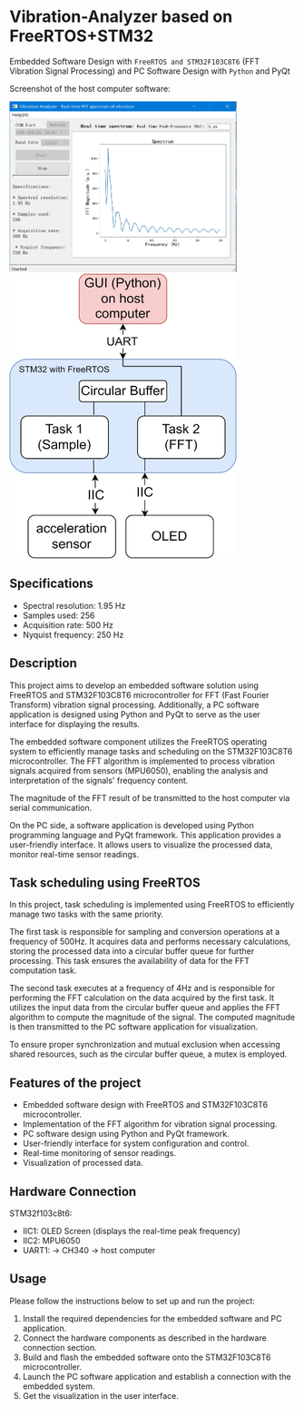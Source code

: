 # Vibration-Analyzer based on FreeRTOS+STM32

Embedded Software Design with `FreeRTOS and STM32F103C8T6` (FFT Vibration Signal Processing) and PC Software Design with `Python` and PyQt

Screenshot of the host computer software:

<img src="images/Host_computer_SW2.png" alt="Host Computer Software" style="width:400px;height:300px;">
<img src="images/structure.png" alt="structure" style="width:400px;height:500px;">

## Specifications
* Spectral resolution: 1.95 Hz
* Samples used: 256
* Acquisition rate: 500 Hz
* Nyquist frequency: 250 Hz

## Description

This project aims to develop an embedded software solution using FreeRTOS and STM32F103C8T6 microcontroller for FFT (Fast Fourier Transform) vibration signal processing. Additionally, a PC software application is designed using Python and PyQt to serve as the user interface for displaying the results.

The embedded software component utilizes the FreeRTOS operating system to efficiently manage tasks and scheduling on the STM32F103C8T6 microcontroller. The FFT algorithm is implemented to process vibration signals acquired from sensors (MPU6050), enabling the analysis and interpretation of the signals' frequency content.

The magnitude of the FFT result of be transmitted to the host computer via serial communication.

On the PC side, a software application is developed using Python programming language and PyQt framework. This application provides a user-friendly interface. It allows users to visualize the processed data, monitor real-time sensor readings.


## Task scheduling using FreeRTOS
In this project, task scheduling is implemented using FreeRTOS to efficiently manage two tasks with the same priority.

The first task is responsible for sampling and conversion operations at a frequency of 500Hz. It acquires data and performs necessary calculations, storing the processed data into a circular buffer queue for further processing. This task ensures the availability of data for the FFT computation task.

The second task executes at a frequency of 4Hz and is responsible for performing the FFT calculation on the data acquired by the first task. It utilizes the input data from the circular buffer queue and applies the FFT algorithm to compute the magnitude of the signal. The computed magnitude is then transmitted to the PC software application for visualization.

To ensure proper synchronization and mutual exclusion when accessing shared resources, such as the circular buffer queue, a mutex is employed. 

## Features of the project

- Embedded software design with FreeRTOS and STM32F103C8T6 microcontroller.
- Implementation of the FFT algorithm for vibration signal processing.
- PC software design using Python and PyQt framework.
- User-friendly interface for system configuration and control.
- Real-time monitoring of sensor readings.
- Visualization of processed data.

## Hardware Connection

STM32f103c8t6:
* IIC1: OLED Screen (displays the real-time peak frequency)
* IIC2: MPU6050
* UART1: -> CH340 -> host computer

## Usage

Please follow the instructions below to set up and run the project:


1. Install the required dependencies for the embedded software and PC application.
2. Connect the hardware components as described in the hardware connection section.
3. Build and flash the embedded software onto the STM32F103C8T6 microcontroller.
4. Launch the PC software application and establish a connection with the embedded system.
5. Get the visualization in the user interface.





